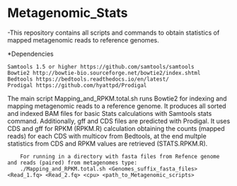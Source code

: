 # Metagenomic_Stats

-This repository contains all scripts and commands to obtain statistics of mapped metagenomic reads to reference genomes.

*Dependencies

    Samtools 1.5 or higher https://github.com/samtools/samtools
    Bowtie2 http://bowtie-bio.sourceforge.net/bowtie2/index.shtml
    Bedtools https://bedtools.readthedocs.io/en/latest/
    Prodigal https://github.com/hyattpd/Prodigal

The main script Mapping_and_RPKM.total.sh runs Bowtie2 for indexing and mapping metagenomic reads to a reference genome. It produces all sorted and indexed BAM files for basic Stats calculations with Samtools stats command. Additionally, gff and CDS files are predicted with Prodigal. It uses CDS and gff for RPKM (RPKM.R) calculation obtaining the counts (mapped reads) for each CDS with multicov from Bedtools, at the end multple statistics from CDS and RPKM values are retrieved (STATS.RPKM.R).

        For running in a directory with fasta files from Refence genome and reads (paired) from metagenomes type:
        ./Mapping_and_RPKM.total.sh <Genomes_suffix_fasta_files> <Read_1.fq> <Read_2.fq> <cpu> <path_to_Metagenomic_scripts>
 
    
    


